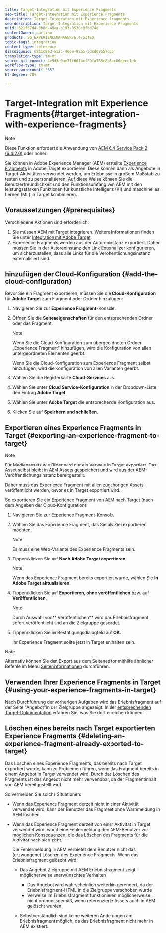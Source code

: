 ```yaml
---
title: Target-Integration mit Experience Fragments
seo-title: Target-Integration mit Experience Fragments
description: Target-Integration mit Experience Fragments
seo-description: Target-Integration mit Experience Fragments
uuid: 621f57d4-3b8d-49ea-b193-8530c8fbd74e
contentOwner: carlino
products: SG_EXPERIENCEMANAGER/6.4/SITES
topic-tags: integration
content-type: reference
discoiquuid: 6911c8e3-b12c-466e-8255-5dcd09557d35
translation-type: tm+mt
source-git-commit: 4e5d3c0ae71f601bcf39fa768c8b5ac86decc1eb
workflow-type: tm+mt
source-wordcount: '657'
ht-degree: 78%

---
```



# Target-Integration mit Experience Fragments{#target-integration-with-experience-fragments}

>[!NOTE]
>
>Diese Funktion erfordert die Anwendung von [AEM 6.4 Service Pack 2 (6.4.2.0)](/help/release-notes/sp-release-notes.md) oder höher.

Sie können in Adobe Experience Manager (AEM) erstellte [Experience Fragments](/help/sites-authoring/experience-fragments.md) in Adobe Target exportieren. Diese können dann als Angebote in Target-Aktivitäten verwendet werden, um Erlebnisse in großem Maßstab zu testen und zu personalisieren. Auf diese Weise können Sie die Benutzerfreundlichkeit und den Funktionsumfang von AEM mit den leistungsstarken Funktionen für künstliche Intelligenz (KI) und maschinelles Lernen (ML) in Target kombinieren.

## Voraussetzungen {#prerequisites}

Verschiedene Aktionen sind erforderlich:

1. Sie müssen AEM mit Target integrieren. Weitere Informationen finden Sie unter [Integration mit Adobe Target](/help/sites-administering/target.md).
1. Experience Fragments werden aus der Autoreninstanz exportiert. Daher müssen Sie in der Autoreninstanz den [Link Externalizer konfigurieren](/help/sites-developing/externalizer.md), um sicherzustellen, dass alle Links für die Veröffentlichungsinstanz externalisiert sind.

## hinzufügen der Cloud-Konfiguration {#add-the-cloud-configuration}

Bevor Sie ein Fragment exportieren, müssen Sie die **Cloud-Konfiguration** für **Adobe Target** zum Fragment oder Ordner hinzufügen:

1. Navigieren Sie zur **Experience Fragment**-Konsole.
1. Öffnen Sie die **Seiteneigenschaften** für den entsprechenden Ordner oder das Fragment.

   >[!NOTE]
   >
   >Wenn Sie die Cloud-Konfiguration zum übergeordneten Ordner „Experience Fragment“ hinzufügen, wird die Konfiguration von allen untergeordneten Elementen geerbt.
   >
   >Wenn Sie die Cloud-Konfiguration zum Experience Fragment selbst hinzufügen, wird die Konfiguration von allen Varianten geerbt.

1. Wählen Sie die Registerkarte **Cloud-Services** aus.

1. Wählen Sie unter **Cloud Service-Konfiguration** in der Dropdown-Liste den Eintrag **Adobe Target**.
1. Wählen Sie unter **Adobe Target** die entsprechende Konfiguration aus.

1. Klicken Sie auf **Speichern und schließen**.

## Exportieren eines Experience Fragments in Target {#exporting-an-experience-fragment-to-target}

>[!NOTE]
>
>Für Medienassets wie Bilder wird nur ein Verweis in Target exportiert. Das Asset selbst bleibt in AEM Assets gespeichert und wird aus der AEM-Veröffentlichungsinstanz bereitgestellt.
>
>Daher muss das Experience Fragment mit allen zugehörigen Assets veröffentlicht werden, bevor es in Target exportiert wird.

So exportieren Sie ein Experience Fragment von AEM nach Target (nach dem Angeben der Cloud-Konfiguration):

1. Navigieren Sie zur Experience Fragment-Konsole.
1. Wählen Sie das Experience Fragment, das Sie als Ziel exportieren möchten.

   >[!NOTE]
   >
   >Es muss eine Web-Variante des Experience Fragments sein.

1. Tippen/klicken Sie auf **Nach Adobe Target exportieren**.

   >[!NOTE]
   >
   >Wenn das Experience Fragment bereits exportiert wurde, wählen Sie **In Adobe Target aktualisieren**.

1. Tippen/klicken Sie auf **Exportieren, ohne veröffentlichen** bzw. auf **Veröffentlichen**.

   >[!NOTE]
   >
   >Durch Auswahl von** Veröffentlichen** wird das Erlebnisfragment sofort veröffentlicht und an die Zielgruppe gesendet.

1. Tippen/klicken Sie im Bestätigungsdialogfeld auf **OK**.

   Ihr Experience Fragment sollte jetzt in Target enthalten sein.

>[!NOTE]
>
>Alternativ können Sie den Export aus dem Seiteneditor mithilfe ähnlicher Befehle im Menü [Seiteninformationen](/help/sites-authoring/author-environment-tools.md#page-information) durchführen.

## Verwenden Ihrer Experience Fragments in Target  {#using-your-experience-fragments-in-target}

Nach Durchführung der vorherigen Aufgaben wird das Erlebnisfragment auf der Seite &quot;Angebot&quot;in der Zielgruppe angezeigt. In der [entsprechenden Target-Dokumentation](https://experiencecloud.adobe.com/resources/help/de_DE/target/target/aem-experience-fragments.html) erfahren Sie, was Sie dort erreichen können.

## Löschen eines bereits nach Target exportierten Experience Fragments {#deleting-an-experience-fragment-already-exported-to-target}

Das Löschen eines Experience Fragments, das bereits nach Target exportiert wurde, kann zu Problemen führen, wenn das Fragment bereits in einem Angebot in Target verwendet wird. Durch das Löschen des Fragments ist das Angebot nicht mehr verwendbar, da der Fragmentinhalt von AEM bereitgestellt wird.

So vermeiden Sie solche Situationen:

* Wenn das Experience Fragment derzeit nicht in einer Aktivität verwendet wird, kann der Benutzer das Fragment ohne Warnmeldung in AEM löschen.
* Wenn das Experience Fragment derzeit von einer Aktivität in Target verwendet wird, warnt eine Fehlermeldung den AEM-Benutzer vor möglichen Konsequenzen, die das Löschen des Fragments für die Aktivität nach sich zieht.

   Die Fehlermeldung in AEM verbietet dem Benutzer nicht das (erzwungene) Löschen des Experience Fragments. Wenn das Erlebnisfragment gelöscht wird:

   * Das Angebot Zielgruppe mit AEM Erlebnisfragment zeigt möglicherweise unerwünschtes Verhalten

      * Das Angebot wird wahrscheinlich weiterhin gerendert, da der Erlebnisfragment-HTML in die Zielgruppe verschoben wurde
      * Verweise im Erlebnisfragment funktionieren möglicherweise nicht ordnungsgemäß, wenn referenzierte Assets auch in AEM gelöscht wurden.
   * Selbstverständlich sind keine weiteren Änderungen am Erlebnisfragment möglich, da das Erlebnisfragment nicht mehr in AEM existiert.


